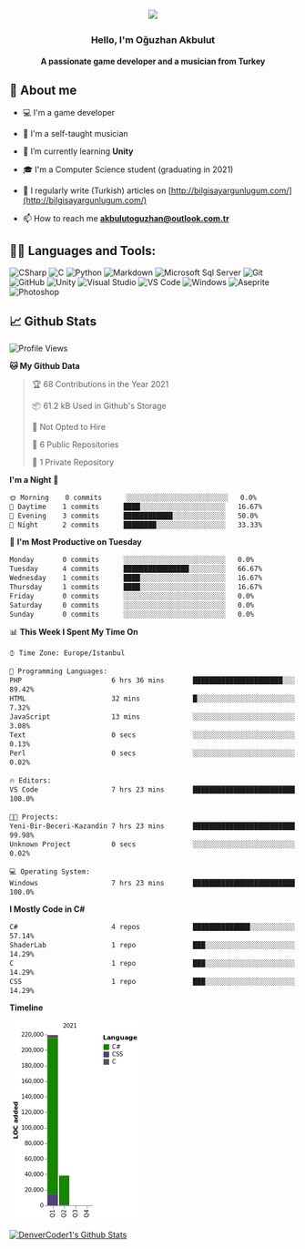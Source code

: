 <h3 align="center"><img width="30%" src="https://i.ibb.co/X8Kzg5W/playing-music-bro.png"></h3>

<h3 align="center">Hello, I'm Oğuzhan Akbulut</h3>
<h4 align="center">A passionate game developer and a musician from Turkey</h3>

## 📖 About me

- :computer: I'm a game developer

- :guitar: I'm a self-taught musician

- 🌱 I’m currently learning **Unity**

- 🎓 I'm a Computer Science student (graduating in 2021)

- 📝 I regularly write (Turkish) articles on [http://bilgisayargunlugum.com/](http://bilgisayargunlugum.com/)

- 📫 How to reach me **akbulutoguzhan@outlook.com.tr**


## 👨‍💻 Languages and Tools:

![CSharp](https://img.shields.io/badge/-C%20Sharp-239120?logo=C-sharp&style=flat-square)
![C](http://img.shields.io/badge/-C-A8B9CC?style=flat-square&logo=c&logoColor=ffffff)
![Python](http://img.shields.io/badge/-Python-3776AB?style=flat-square&logo=python&logoColor=ffffff)
![Markdown](https://img.shields.io/badge/-Markdown-000000?style=flat-square&logo=markdown)
![Microsoft Sql Server](https://img.shields.io/badge/-Sql%20Server-CC2927?style=flat-square&logo=microsoft-sql-server&logoColor=ffffff)
![Git](https://img.shields.io/badge/-Git-%23F05032?style=flat-square&logo=git&logoColor=%23ffffff)
![GitHub](https://img.shields.io/badge/-GitHub-181717?style=flat-square&logo=github)
![Unity](https://img.shields.io/badge/-Unity-000000?logo=Unity&style=flat-square)
![Visual Studio](https://img.shields.io/badge/-Visual%20Studio-5C2D91?logo=Visual-Studio&style=flat-square)
![VS Code](http://img.shields.io/badge/-VS%20Code-007ACC?style=flat-square&logo=visual-studio-code&logoColor=ffffff)
![Windows](http://img.shields.io/badge/-Windows-0078D6?style=flat-square&logo=windows&logoColor=ffffff)
![Aseprite](https://img.shields.io/badge/-Aseprite-7D929E?logo=Aseprite&style=flat-square&logoColor=ffffff)
![Photoshop](https://img.shields.io/badge/-Photoshop-31A8FF?logo=Adobe-Photoshop&style=flat-square&logoColor=ffffff)

## 📈 Github Stats

<!--START_SECTION:waka-->
![Profile Views](http://img.shields.io/badge/Profile%20Views-0-blue)

**🐱 My Github Data** 

> 🏆 68 Contributions in the Year 2021
 > 
> 📦 61.2 kB Used in Github's Storage 
 > 
> 🚫 Not Opted to Hire
 > 
> 📜 6 Public Repositories 
 > 
> 🔑 1 Private Repository 
 > 
**I'm a Night 🦉** 

```text
🌞 Morning    0 commits      ░░░░░░░░░░░░░░░░░░░░░░░░░   0.0% 
🌆 Daytime    1 commits      ████░░░░░░░░░░░░░░░░░░░░░   16.67% 
🌃 Evening    3 commits      ████████████░░░░░░░░░░░░░   50.0% 
🌙 Night      2 commits      ████████░░░░░░░░░░░░░░░░░   33.33%

```
📅 **I'm Most Productive on Tuesday** 

```text
Monday       0 commits      ░░░░░░░░░░░░░░░░░░░░░░░░░   0.0% 
Tuesday      4 commits      ████████████████░░░░░░░░░   66.67% 
Wednesday    1 commits      ████░░░░░░░░░░░░░░░░░░░░░   16.67% 
Thursday     1 commits      ████░░░░░░░░░░░░░░░░░░░░░   16.67% 
Friday       0 commits      ░░░░░░░░░░░░░░░░░░░░░░░░░   0.0% 
Saturday     0 commits      ░░░░░░░░░░░░░░░░░░░░░░░░░   0.0% 
Sunday       0 commits      ░░░░░░░░░░░░░░░░░░░░░░░░░   0.0%

```


📊 **This Week I Spent My Time On** 

```text
⌚︎ Time Zone: Europe/Istanbul

💬 Programming Languages: 
PHP                      6 hrs 36 mins       ██████████████████████░░░   89.42% 
HTML                     32 mins             █░░░░░░░░░░░░░░░░░░░░░░░░   7.32% 
JavaScript               13 mins             ░░░░░░░░░░░░░░░░░░░░░░░░░   3.08% 
Text                     0 secs              ░░░░░░░░░░░░░░░░░░░░░░░░░   0.13% 
Perl                     0 secs              ░░░░░░░░░░░░░░░░░░░░░░░░░   0.02%

🔥 Editors: 
VS Code                  7 hrs 23 mins       █████████████████████████   100.0%

🐱‍💻 Projects: 
Yeni-Bir-Beceri-Kazandin 7 hrs 23 mins       █████████████████████████   99.98% 
Unknown Project          0 secs              ░░░░░░░░░░░░░░░░░░░░░░░░░   0.02%

💻 Operating System: 
Windows                  7 hrs 23 mins       █████████████████████████   100.0%

```

**I Mostly Code in C#** 

```text
C#                       4 repos             ██████████████░░░░░░░░░░░   57.14% 
ShaderLab                1 repo              ███░░░░░░░░░░░░░░░░░░░░░░   14.29% 
C                        1 repo              ███░░░░░░░░░░░░░░░░░░░░░░   14.29% 
CSS                      1 repo              ███░░░░░░░░░░░░░░░░░░░░░░   14.29%

```


**Timeline**

![Chart not found](https://raw.githubusercontent.com/akbulutoguzhan/akbulutoguzhan/main/charts/bar_graph.png) 


<!--END_SECTION:waka-->

<!-- https://github.com/anuraghazra/github-readme-stats -->
<a href="https://github.com/anuraghazra/github-readme-stats"><img alt="DenverCoder1's Github Stats" src="https://github-readme-stats.vercel.app/api?username=akbulutoguzhan&show_icons=true&count_private=true&hide=" /></a>
<!--START_SECTION:activity-->


